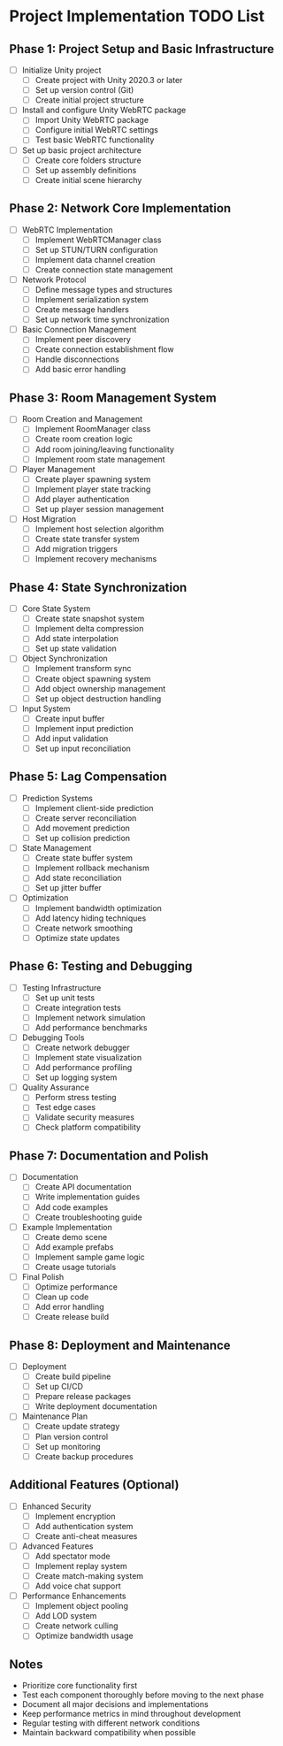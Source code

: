 # Project Implementation TODO List

## Phase 1: Project Setup and Basic Infrastructure
- [ ] Initialize Unity project
  - [ ] Create project with Unity 2020.3 or later
  - [ ] Set up version control (Git)
  - [ ] Create initial project structure
- [ ] Install and configure Unity WebRTC package
  - [ ] Import Unity WebRTC package
  - [ ] Configure initial WebRTC settings
  - [ ] Test basic WebRTC functionality
- [ ] Set up basic project architecture
  - [ ] Create core folders structure
  - [ ] Set up assembly definitions
  - [ ] Create initial scene hierarchy

## Phase 2: Network Core Implementation
- [ ] WebRTC Implementation
  - [ ] Implement WebRTCManager class
  - [ ] Set up STUN/TURN configuration
  - [ ] Implement data channel creation
  - [ ] Create connection state management
- [ ] Network Protocol
  - [ ] Define message types and structures
  - [ ] Implement serialization system
  - [ ] Create message handlers
  - [ ] Set up network time synchronization
- [ ] Basic Connection Management
  - [ ] Implement peer discovery
  - [ ] Create connection establishment flow
  - [ ] Handle disconnections
  - [ ] Add basic error handling

## Phase 3: Room Management System
- [ ] Room Creation and Management
  - [ ] Implement RoomManager class
  - [ ] Create room creation logic
  - [ ] Add room joining/leaving functionality
  - [ ] Implement room state management
- [ ] Player Management
  - [ ] Create player spawning system
  - [ ] Implement player state tracking
  - [ ] Add player authentication
  - [ ] Set up player session management
- [ ] Host Migration
  - [ ] Implement host selection algorithm
  - [ ] Create state transfer system
  - [ ] Add migration triggers
  - [ ] Implement recovery mechanisms

## Phase 4: State Synchronization
- [ ] Core State System
  - [ ] Create state snapshot system
  - [ ] Implement delta compression
  - [ ] Add state interpolation
  - [ ] Set up state validation
- [ ] Object Synchronization
  - [ ] Implement transform sync
  - [ ] Create object spawning system
  - [ ] Add object ownership management
  - [ ] Set up object destruction handling
- [ ] Input System
  - [ ] Create input buffer
  - [ ] Implement input prediction
  - [ ] Add input validation
  - [ ] Set up input reconciliation

## Phase 5: Lag Compensation
- [ ] Prediction Systems
  - [ ] Implement client-side prediction
  - [ ] Create server reconciliation
  - [ ] Add movement prediction
  - [ ] Set up collision prediction
- [ ] State Management
  - [ ] Create state buffer system
  - [ ] Implement rollback mechanism
  - [ ] Add state reconciliation
  - [ ] Set up jitter buffer
- [ ] Optimization
  - [ ] Implement bandwidth optimization
  - [ ] Add latency hiding techniques
  - [ ] Create network smoothing
  - [ ] Optimize state updates

## Phase 6: Testing and Debugging
- [ ] Testing Infrastructure
  - [ ] Set up unit tests
  - [ ] Create integration tests
  - [ ] Implement network simulation
  - [ ] Add performance benchmarks
- [ ] Debugging Tools
  - [ ] Create network debugger
  - [ ] Implement state visualization
  - [ ] Add performance profiling
  - [ ] Set up logging system
- [ ] Quality Assurance
  - [ ] Perform stress testing
  - [ ] Test edge cases
  - [ ] Validate security measures
  - [ ] Check platform compatibility

## Phase 7: Documentation and Polish
- [ ] Documentation
  - [ ] Create API documentation
  - [ ] Write implementation guides
  - [ ] Add code examples
  - [ ] Create troubleshooting guide
- [ ] Example Implementation
  - [ ] Create demo scene
  - [ ] Add example prefabs
  - [ ] Implement sample game logic
  - [ ] Create usage tutorials
- [ ] Final Polish
  - [ ] Optimize performance
  - [ ] Clean up code
  - [ ] Add error handling
  - [ ] Create release build

## Phase 8: Deployment and Maintenance
- [ ] Deployment
  - [ ] Create build pipeline
  - [ ] Set up CI/CD
  - [ ] Prepare release packages
  - [ ] Write deployment documentation
- [ ] Maintenance Plan
  - [ ] Create update strategy
  - [ ] Plan version control
  - [ ] Set up monitoring
  - [ ] Create backup procedures

## Additional Features (Optional)
- [ ] Enhanced Security
  - [ ] Implement encryption
  - [ ] Add authentication system
  - [ ] Create anti-cheat measures
- [ ] Advanced Features
  - [ ] Add spectator mode
  - [ ] Implement replay system
  - [ ] Create match-making system
  - [ ] Add voice chat support
- [ ] Performance Enhancements
  - [ ] Implement object pooling
  - [ ] Add LOD system
  - [ ] Create network culling
  - [ ] Optimize bandwidth usage

## Notes
- Prioritize core functionality first
- Test each component thoroughly before moving to the next phase
- Document all major decisions and implementations
- Keep performance metrics in mind throughout development
- Regular testing with different network conditions
- Maintain backward compatibility when possible
